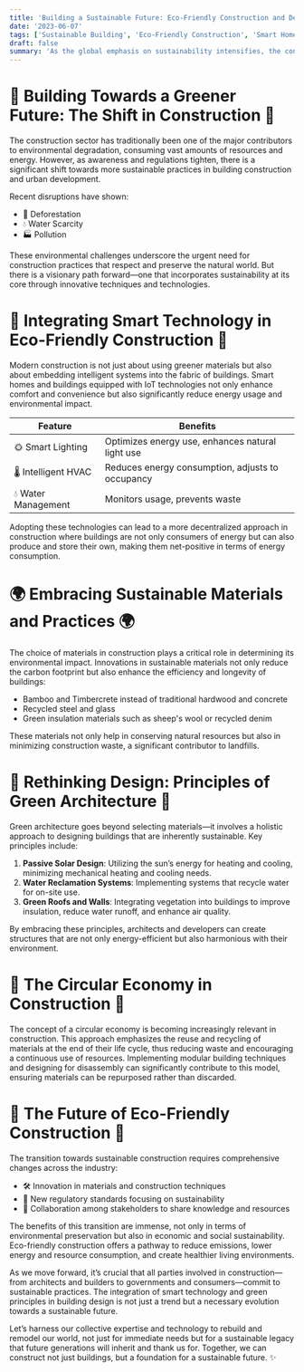 ```yaml
---
title: 'Building a Sustainable Future: Eco-Friendly Construction and Development'
date: '2023-06-07'
tags: ['Sustainable Building', 'Eco-Friendly Construction', 'Smart Homes', 'Green Architecture']
draft: false
summary: 'As the global emphasis on sustainability intensifies, the construction industry is pivotal in steering towards eco-friendly solutions. This blog post explores the integration of green building techniques, sustainable materials, and smart technology in modern construction to foster a healthier planet.'
---
```


# 🌱 Building Towards a Greener Future: The Shift in Construction 🌱

The construction sector has traditionally been one of the major contributors to environmental degradation, consuming vast amounts of resources and energy. However, as awareness and regulations tighten, there is a significant shift towards more sustainable practices in building construction and urban development.

Recent disruptions have shown:

- 🌲 Deforestation
- 💧 Water Scarcity
- 🏭 Pollution

These environmental challenges underscore the urgent need for construction practices that respect and preserve the natural world. But there is a visionary path forward—one that incorporates sustainability at its core through innovative techniques and technologies.

# 🏡 Integrating Smart Technology in Eco-Friendly Construction 🏡

Modern construction is not just about using greener materials but also about embedding intelligent systems into the fabric of buildings. Smart homes and buildings equipped with IoT technologies not only enhance comfort and convenience but also significantly reduce energy usage and environmental impact.

| Feature             | Benefits                                         |
| ------------------- | ------------------------------------------------ |
| 🌞 Smart Lighting   | Optimizes energy use, enhances natural light use |
| 🌡️ Intelligent HVAC | Reduces energy consumption, adjusts to occupancy |
| 💧 Water Management | Monitors usage, prevents waste                   |

Adopting these technologies can lead to a more decentralized approach in construction where buildings are not only consumers of energy but can also produce and store their own, making them net-positive in terms of energy consumption.

# 🌍 Embracing Sustainable Materials and Practices 🌍

The choice of materials in construction plays a critical role in determining its environmental impact. Innovations in sustainable materials not only reduce the carbon footprint but also enhance the efficiency and longevity of buildings:

- Bamboo and Timbercrete instead of traditional hardwood and concrete
- Recycled steel and glass
- Green insulation materials such as sheep's wool or recycled denim

These materials not only help in conserving natural resources but also in minimizing construction waste, a significant contributor to landfills.

# 🔨 Rethinking Design: Principles of Green Architecture 🔨

Green architecture goes beyond selecting materials—it involves a holistic approach to designing buildings that are inherently sustainable. Key principles include:

1. **Passive Solar Design**: Utilizing the sun’s energy for heating and cooling, minimizing mechanical heating and cooling needs.
2. **Water Reclamation Systems**: Implementing systems that recycle water for on-site use.
3. **Green Roofs and Walls**: Integrating vegetation into buildings to improve insulation, reduce water runoff, and enhance air quality.

By embracing these principles, architects and developers can create structures that are not only energy-efficient but also harmonious with their environment.

# 🔄 The Circular Economy in Construction 🔄

The concept of a circular economy is becoming increasingly relevant in construction. This approach emphasizes the reuse and recycling of materials at the end of their life cycle, thus reducing waste and encouraging a continuous use of resources. Implementing modular building techniques and designing for disassembly can significantly contribute to this model, ensuring materials can be repurposed rather than discarded.

# 🌟 The Future of Eco-Friendly Construction 🌟

The transition towards sustainable construction requires comprehensive changes across the industry:

- 🛠️ Innovation in materials and construction techniques
- 📏 New regulatory standards focusing on sustainability
- 🤝 Collaboration among stakeholders to share knowledge and resources

The benefits of this transition are immense, not only in terms of environmental preservation but also in economic and social sustainability. Eco-friendly construction offers a pathway to reduce emissions, lower energy and resource consumption, and create healthier living environments.

As we move forward, it’s crucial that all parties involved in construction—from architects and builders to governments and consumers—commit to sustainable practices. The integration of smart technology and green principles in building design is not just a trend but a necessary evolution towards a sustainable future.

Let’s harness our collective expertise and technology to rebuild and remodel our world, not just for immediate needs but for a sustainable legacy that future generations will inherit and thank us for. Together, we can construct not just buildings, but a foundation for a sustainable future. ✨

